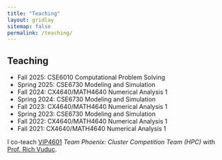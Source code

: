 ```yaml
---
title: "Teaching"
layout: gridlay
sitemap: false
permalink: /teaching/
---
```


## Teaching

* Fall 2025: CSE6010 Computational Problem Solving
* Spring 2025: CSE6730 Modeling and Simulation
* Fall 2024: CX4640/MATH4640 Numerical Analysis 1
* Spring 2024: CSE6730 Modeling and Simulation
* Fall 2023: CX4640/MATH4640 Numerical Analysis 1
* Spring 2023: CSE6730 Modeling and Simulation
* Fall 2022: CX4640/MATH4640 Numerical Analysis 1
* Fall 2021: CX4640/MATH4640 Numerical Analysis 1

I co-teach [VIP4601](https://www.vip.gatech.edu/teams/vwp) _Team Phoenix: Cluster Competition Team (HPC)_ with [Prof. Rich Vuduc](https://vuduc.org/v2/).

